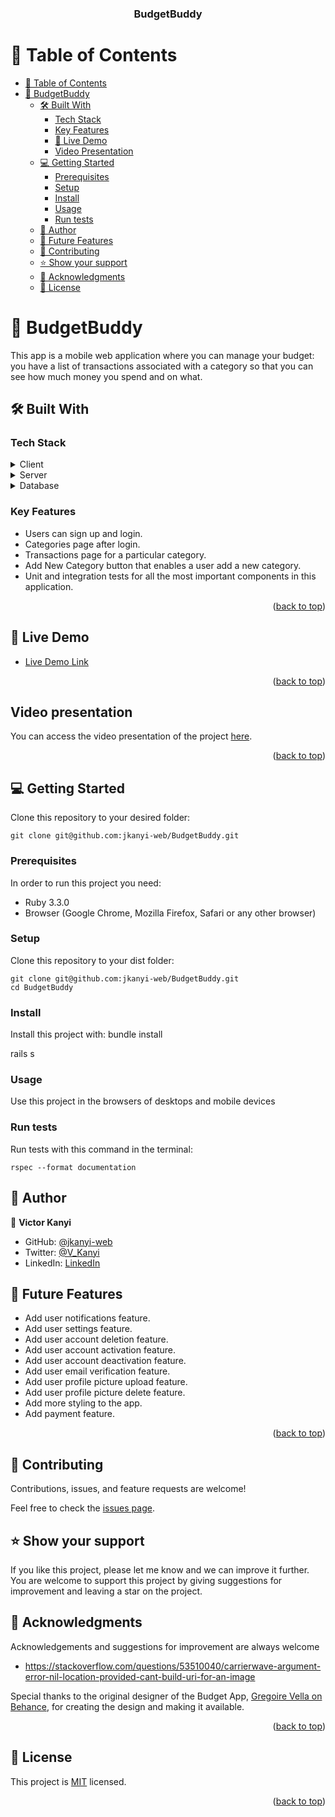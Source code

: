 <a name="readme-top"></a>

<div align="center">

  <h3><b>BudgetBuddy</b></h3>

</div>

# 📗 Table of Contents

- [📗 Table of Contents](#-table-of-contents)
- [📖 BudgetBuddy ](#-BudgetBuddy-)
  - [🛠 Built With ](#-built-with-)
    - [Tech Stack ](#tech-stack-)
    - [Key Features ](#key-features-)
    - [🚀 Live Demo](#live-demo)
    - [ Video Presentation](#video-presentation) 
  - [💻 Getting Started ](#-getting-started-)
    - [Prerequisites](#prerequisites)
    - [Setup](#setup)
    - [Install](#install)
    - [Usage](#usage)
    - [Run tests](#run-tests)
  - [👥 Author ](#-author-)
  - [🔭 Future Features ](#-future-features-)
  - [🤝 Contributing ](#-contributing-)
  - [⭐️ Show your support ](#️-show-your-support-)
  - [🙏 Acknowledgments ](#-acknowledgments-)
  - [📝 License ](#-license-)

<!-- PROJECT DESCRIPTION -->

# 📖 BudgetBuddy <a name="about-project"></a>

This app is a mobile web application where you can manage your budget: you have a list of transactions associated with a category so that you can see how much money you spend and on what.

## 🛠 Built With <a name="built-with"></a>

### Tech Stack <a name="tech-stack"></a>

<details>
  <summary>Client</summary>
  <ul>
    <li><a href="https://rubyonrails.org">Ruby on Rails</a></li>
  </ul>
</details>

<details>
  <summary>Server</summary>
  <ul>
    <li><a href="https://rubyonrails.org">Ruby on Rails</a></li>
  </ul>
</details>

<details>
<summary>Database</summary>
  <ul>
    <li><a href="https://www.postgresql.org/">PostgreSQL</a></li>
  </ul>
</details>

### Key Features <a name="key-features"></a>

- Users can sign up and login.
- Categories page after login.
- Transactions page for a particular category.
- Add New Category button that enables a user add a new category.
- Unit and integration tests for all the most important components in this application.

<p align="right">(<a href="#readme-top">back to top</a>)</p>

## 🚀 Live Demo <a name="live-demo"></a>

- [Live Demo Link](https://budgetbuddy-production.up.railway.app/)

<p align="right">(<a href="#readme-top">back to top</a>)</p>


## Video presentation <a name="video-presentation"><a/>

You can access the video presentation of the project [here](https://www.loom.com/share/a2e5db65dc794de497ef594dae248df3?sid=4626491d-bca6-4b51-8ce0-d6908178bca4).

<p align="right">(<a href="#readme-top">back to top</a>)</p>

## 💻 Getting Started <a name="getting-started"></a>

Clone this repository to your desired folder:

```
git clone git@github.com:jkanyi-web/BudgetBuddy.git
```

### Prerequisites

In order to run this project you need:

- Ruby 3.3.0
- Browser (Google Chrome, Mozilla Firefox, Safari or any other browser)

### Setup

Clone this repository to your dist folder:

```
git clone git@github.com:jkanyi-web/BudgetBuddy.git
cd BudgetBuddy
```

### Install

Install this project with:
bundle install

rails s

### Usage

Use this project in the browsers of desktops and mobile devices

### Run tests

Run tests with this command in the terminal:

```
rspec --format documentation
```

## 👥 Author <a name="authors"></a>

👤 **Victor Kanyi**

- GitHub: [@jkanyi-web](https://github.com/jkanyi-web)
- Twitter: [@V_Kanyi](https://twitter.com/V_Kanyi)
- LinkedIn: [LinkedIn](https://linkedin.com/in/victor-kanyi)



## 🔭 Future Features <a name="future-features"></a>

- Add user notifications feature.
- Add user settings feature.
- Add user account deletion feature.
- Add user account activation feature.
- Add user account deactivation feature.
- Add user email verification feature.
- Add user profile picture upload feature.
- Add user profile picture delete feature.
- Add more styling to the app.
- Add payment feature.

<p align="right">(<a href="#readme-top">back to top</a>)</p>

## 🤝 Contributing <a name="contributing"></a>

Contributions, issues, and feature requests are welcome!

Feel free to check the [issues page](https://github.com/jkanyi-web/BudgetBuddy/issues).

## ⭐️ Show your support <a name="support"></a>

If you like this project, please let me know and we can improve it further. You are welcome to support this project by giving suggestions for improvement and leaving a star on the project.

## 🙏 Acknowledgments <a name="acknowledgements"></a>

Acknowledgements and suggestions for improvement are always welcome

- https://stackoverflow.com/questions/53510040/carrierwave-argument-error-nil-location-provided-cant-build-uri-for-an-image

Special thanks to the original designer of the Budget App, [Gregoire Vella on Behance](https://www.behance.net/gregoirevella), for creating the design and making it available.

<p align="right">(<a href="#readme-top">back to top</a>)</p>

## 📝 License <a name="license"></a>

This project is [MIT](./MIT.md) licensed.

<p align="right">(<a href="#readme-top">back to top</a>)</p>
